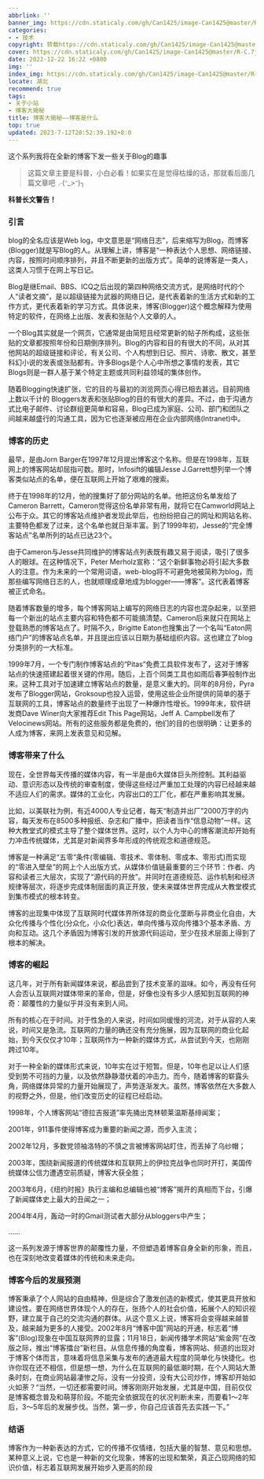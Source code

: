 ```yaml
---
abbrlink: ''
banner_img: https://cdn.staticaly.com/gh/Can1425/image-Can1425@master/R-C.7j4k10su5ds0.webp
categories:
- - 技术
copyright: 转载https://cdn.staticaly.com/gh/Can1425/image-Can1425@master/R-C.7j4k10su5ds0.webp
cover: https://cdn.staticaly.com/gh/Can1425/image-Can1425@master/R-C.7j4k10su5ds0.webp
date: 2022-12-22 16:22 +0800
img: ''
index_img: https://cdn.staticaly.com/gh/Can1425/image-Can1425@master/R-C.7j4k10su5ds0.webp
locate: 湖北
recommend: true
tags:
- 关于小站
- 博客大揭秘
title: 博客大揭秘——博客是什么
top: true
updated: 2023-7-12T20:52:39.192+8:0
---
```

这个系列我将在全新的博客下发一些关于Blog的趣事

> 这篇文章主要是科普，小白必看！如果实在是觉得枯燥的话，那就看后面几篇文章吧╭(ᵔ_>ᵔ)╮

**科普长文警告！**

### 引言

blog的全名应该是Web log，中文意思是“网络日志”，后来缩写为Blog，而博客(Blogger)就是写Blog的人。从理解上讲，博客是“一种表达个人思想、网络链接、内容，按照时间顺序排列，并且不断更新的出版方式”。简单的说博客是一类人，这类人习惯于在网上写日记。

Blog是继Email、BBS、ICQ之后出现的第四种网络交流方式，是网络时代的个人“读者文摘”，是以超级链接为武器的网络日记，是代表着新的生活方式和新的工作方式，更代表着新的学习方式。具体说来，博客(Blogger)这个概念解释为使用特定的软件，在网络上出版、发表和张贴个人文章的人。

一个Blog其实就是一个网页，它通常是由简短且经常更新的帖子所构成，这些张贴的文章都按照年份和日期倒序排列。Blog的内容和目的有很大的不同，从对其他网站的超级链接和评论，有关公司、个人构想到日记、照片、诗歌、散文，甚至科幻小说的发表或张贴都有。许多Blogs是个人心中所想之事情的发表，其它Blogs则是一群人基于某个特定主题或共同利益领域的集体创作。

随着Blogging快速扩张，它的目的与最初的浏览网页心得已相去甚远。目前网络上数以千计的 Bloggers发表和张贴Blog的目的有很大的差异。不过，由于沟通方式比电子邮件、讨论群组更简单和容易，Blog已成为家庭、公司、部门和团队之间越来越盛行的沟通工具，因为它也逐渐被应用在企业内部网络(Intranet)中。

### 博客的历史

最早，是由Jorn Barger在1997年12月提出博客这个名称。但是在1998年，互联网上的博客网站却屈指可数。那时，Infosift的编辑Jesse J.Garrett想列举一个博客类似站点的名单，便在互联网上开始了艰难的搜索。

终于在1998年的12月，他的搜集好了部分网站的名单。他把这份名单发给了Cameron Barrett，Cameron觉得这份名单非常有用，就将它在Camworld网站上公布于众。其它的博客站点维护者发现此举后，也纷纷把自己的网址和网站名称、主要特色都发了过来，这个名单也就日渐丰富。到了1999年初，Jesse的“完全博客站点”名单所列的站点已达23个。

由于Cameron与Jesse共同维护的博客站点列表既有趣又易于阅读，吸引了很多人的眼球。在这种情况下，Peter Merholz宣称：“这个新鲜事物必将引起大多数人的注意。作为未来的一个常用词语，web-blog将不可避免地被简称为blog，而那些编写网络日志的人，也就顺理成章地成为blogger——博客”。这代表着博客被正式命名。

随着博客数量的增多，每个博客网站上编写的网络日志的内容也混杂起来，以至把每一个新出的站点主要内容和特色都不可能搞清楚。Cameron后来就只在网站上登载熟悉的博客站点了。时隔不久，Brigitte Eaton也搜集出了一个名叫“Eaton网络门户”的博客站点名单，并且提出应该以日期为基础组织内容。这也建立了blog分类排列的一大标准。

1999年7月，一个专门制作博客站点的“Pitas”免费工具软件发布了，这对于博客站点的快速搭建起着很关键的作用。随后，上百个同类工具也如雨后春笋般制作出来。这种工具对于加速建立博客站点的数量，是意义重大的。同年的8月份，Pyra发布了Blogger网站，Groksoup也投入运营，使用这些企业所提供的简单的基于互联网的工具，博客站点的数量终于出现了一种爆炸性增长。1999年末，软件研发商Dave Winer向大家推荐Edit This Page网站，Jeff A. Campbell发布了Velocinews网站。所有的这些服务都是免费的，他们的目的也很明确：让更多的人成为博客，来网上发表意见和见解。

### 博客带来了什么

现在，全世界每天传播的媒体内容，有一半是由6大媒体巨头所控制。其利益驱动、意识形态以及传统的审查制度，使得这些经过严重加工处理的内容已经越来越不适应人们的需求。媒体的工业化，内容出口的工厂化，都在严重影响其发展。

比如，以美联社为例，有近4000人专业记者，每天“制造并出厂”2000万字的内容，每天发布在8500多种报纸、杂志和广播中，把读者当作“信息动物”一样。这种大教堂式的模式主导了整个媒体世界。这时，以个人为中心的博客潮流却开始有力冲击传统媒体，尤其是对新闻界多年形成的传统观念和道德规范。

博客是一种满足“五零”条件(零编辑、零技术、零体制、零成本、零形式)而实现的“零进入壁垒”的网上个人出版方式，从媒体价值链最重要的三个环节：作者、内容和读者三大层次，实现了“源代码的开放”。并同时在道德规范、运作机制和经济规律等层次，将逐步完成体制层面的真正开放，使未来媒体世界完成从大教堂模式到集市模式的根本转变。

博客的出现集中体现了互联网时代媒体界所体现的商业化垄断与非商业化自由，大众化传播与个性化(分众化，小众化)表达，单向传播与双向传播3个基本矛盾、方向和互动。这几个矛盾因为博客引发的开放源代码运动，至少在技术层面上得到了根本的解决。

### 博客的崛起

这几年，对于所有新闻媒体来说，都品尝到了技术变革的滋味。如今，再没有任何人会否认互联网对媒体带来的革命，但是，好像也没有多少人感知到互联网的神奇：颠覆性的力量似乎并没有来到人间。

所有的核心在于时间。对于性急的人来说，时间如同缓慢的河流，对于从容的人来说，时间又是急流。互联网的力量的确还没有充分施展，因为互联网的商业化起始，到今天仅仅才10年；互联网作为一种新的媒体方式，从尝试到今天，也刚刚跨过10年。

对于一种全新的媒体形式来说，10年实在过于短暂。但是，10年也足以让人们感受到势不可挡的力量，以及依然静静潜伏着的冲击力。而今，随着博客的崭露头角，网络媒体异常的力量开始展现了，声势逐渐发大。虽然，博客依然在大多数人的视野之外，但是，他们改变历史的征程已经启动。

1998年，个人博客网站“德拉吉报道”率先捅出克林顿莱温斯基绯闻案；

2001年，911事件使得博客成为重要的新闻之源，而步入主流；

2002年12月，多数党领袖洛特的不慎之言被博客网站盯住，而丢掉了乌纱帽；

2003年，围绕新闻报道的传统媒体和互联网上的伊拉克战争也同时开打，美国传统媒体公信力遭遇空前质疑，博客大获全胜；

2003年6月，《纽约时报》执行主编和总编辑也被“博客”揭开的真相而下台，引爆了新闻媒体史上最大的丑闻之一；

2004年4月，轰动一时的Gmail测试者大部分从bloggers中产生；

……

这一系列发源于博客世界的颠覆性力量，不但塑造着博客自身全新的形象，而且，也在深刻地改变着媒体的传统和未来走向。

### 博客今后的发展预测

博客秉承了个人网站的自由精神，但是综合了激发创造的新模式，使其更具开放和建设性。要在网络世界体现个人的存在，张扬个人的社会价值，拓展个人的知识视野，建立属于自己的交流沟通的群体。从这个意义上说，博客将会变得越来越普及，越来越为更多的人接受。2002年8月“博客中国”网站的开通，标志着“博客”(Blog)现象在中国互联网界的显露；11月18日，新闻传播学术网站“紫金网”在改版之际，推出“博客擂台”新栏目。从信息传播的角度看，博客网站、频道的出现对于博客个体而言，意味着将信息采集与发布的通道最大程度的简单化与快捷化。也许你现在还不相信，但是想一想，为什么在互联网的最低潮时期，在个人网站大萧条时刻，在商业网站最凄惨之际，没有一分投资，没有大公司炒作，博客却开始如火如荼？“当然，一切还都需要时间。博客刚刚开始发展，尤其是中国，目前仅仅是博客概念普及和萌芽阶段。不能完全依据现在的状况判断未来，而要看1～2年后，3～5年后的发展步伐。当然，第一步，你自己应该首先去实践一下。”

### 结语

博客作为一种新表达的方式，它的传播不仅情绪，包括大量的智慧、意见和思想。某种意义上说，它也是一种新的文化现象，博客的出现和繁荣，真正凸现网络的知识价值，标志着互联网发展开始步入更高的阶段
